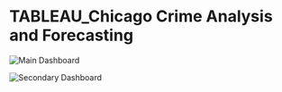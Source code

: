 # TABLEAU_Chicago Crime Analysis and Forecasting

 
![Main Dashboard](https://github.com/Ahmed-Wassel-Angar/TABLEAU_Chicago-Crime-Analysis-and-Forecasting/blob/main/Main-Dashboard.png?raw=true)


![Secondary Dashboard](https://github.com/Ahmed-Wassel-Angar/TABLEAU_Chicago-Crime-Analysis-and-Forecasting/blob/main/Secondary-Dashboard.png?raw=true)
